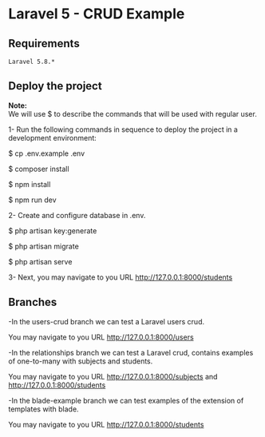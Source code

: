 # Laravel 5 - CRUD Example

## Requirements
```
Laravel 5.8.*
```
## Deploy the project

<b>Note:</b>
<br />
We will use $ to describe the commands that will be used with regular user.

1- Run the following commands in sequence to deploy the project in a development
environment:

$ cp .env.example .env

$ composer install

$ npm install

$ npm run dev

2- Create and configure database in .env.

$ php artisan key:generate

$ php artisan migrate

$ php artisan serve

3- Next, you may navigate to you URL http://127.0.0.1:8000/students

## Branches

-In the users-crud branch we can test a Laravel users crud.

You may navigate to you URL http://127.0.0.1:8000/users

-In the relationships branch we can test a Laravel crud, contains examples of one-to-many with subjects and students.

You may navigate to you URL http://127.0.0.1:8000/subjects and http://127.0.0.1:8000/students

-In the blade-example branch we can test examples of the extension of templates with blade.

You may navigate to you URL http://127.0.0.1:8000/students